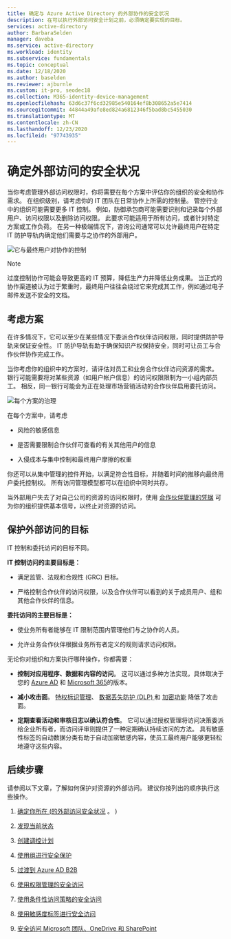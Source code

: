 ```yaml
---
title: 确定与 Azure Active Directory 的外部协作的安全状况
description: 在可以执行外部访问安全计划之前，必须确定要实现的目标。
services: active-directory
author: BarbaraSelden
manager: daveba
ms.service: active-directory
ms.workload: identity
ms.subservice: fundamentals
ms.topic: conceptual
ms.date: 12/18/2020
ms.author: baselden
ms.reviewer: ajburnle
ms.custom: it-pro, seodec18
ms.collection: M365-identity-device-management
ms.openlocfilehash: 63d6c37f6cd32985e540164ef8b308652a5e7414
ms.sourcegitcommit: 44844a49afe8ed824a6812346f5bad8bc5455030
ms.translationtype: MT
ms.contentlocale: zh-CN
ms.lasthandoff: 12/23/2020
ms.locfileid: "97743935"
---
```

# <a name="determine-your-security-posture-for-external-access"></a>确定外部访问的安全状况 

当你考虑管理外部访问权限时，你将需要在每个方案中评估你的组织的安全和协作需求。 在组织级别，请考虑你的 IT 团队在日常协作上所需的控制量。 管控行业中的组织可能需要更多 IT 控制。 例如，防御承包商可能需要识别和记录每个外部用户、访问权限以及删除访问权限。 此要求可能适用于所有访问，或者针对特定方案或工作负荷。 在另一种极端情况下，咨询公司通常可以允许最终用户在特定 IT 防护导轨内确定他们需要与之协作的外部用户。 

![它与最终用户对协作的控制](media/secure-external-access/1-overall-control.png)

> [!NOTE]
> 过度控制协作可能会导致更高的 IT 预算，降低生产力并降低业务成果。 当正式的协作渠道被认为过于繁重时，最终用户往往会绕过它来完成其工作，例如通过电子邮件发送不安全的文档。

## <a name="think-in-terms-of-scenarios"></a>考虑方案

在许多情况下，它可以至少在某些情况下委派合作伙伴访问权限，同时提供防护导轨来保证安全性。 IT 防护导轨有助于确保知识产权保持安全，同时可让员工与合作伙伴协作完成工作。

当你考虑你的组织中的方案时，请评估对员工和业务合作伙伴访问资源的需求。 银行可能需要将对某些资源（如用户帐户信息）的访问权限限制为一小组内部员工。 相反，同一银行可能会为正在处理市场营销活动的合作伙伴启用委托访问。

![每个方案的治理](media\secure-external-access\1-scenarios.png)

在每个方案中，请考虑 

* 风险的敏感信息

* 是否需要限制合作伙伴可查看的有关其他用户的信息

* 入侵成本与集中控制和最终用户摩擦的权重

 你还可以从集中管理的控件开始，以满足符合性目标，并随着时间的推移向最终用户委托控制权。 所有访问管理模型都可以在组织中同时共存。 

当外部用户失去了对自己公司的资源的访问权限时，使用 [合作伙伴管理的凭据](../external-identities/what-is-b2b.md) 可为你的组织提供基本信号，以终止对资源的访问。

## <a name="goals-of-securing-external-access"></a>保护外部访问的目标

IT 控制和委托访问的目标不同。

**IT 控制访问的主要目标是：**

* 满足监管、法规和合规性 (GRC) 目标。 

* 严格控制合作伙伴的访问权限，以及合作伙伴可以看到的关于成员用户、组和其他合作伙伴的信息。

**委托访问的主要目标是：**

* 使业务所有者能够在 IT 限制范围内管理他们与之协作的人员。

* 允许业务合作伙伴根据业务所有者定义的规则请求访问权限。

无论你对组织和方案执行哪种操作，你都需要： 

* **控制对应用程序、数据和内容的访问**。 这可以通过多种方法实现，具体取决于您的 [Azure AD](https://azure.microsoft.com/pricing/details/active-directory/) 和 [Microsoft 365](https://www.microsoft.com/microsoft-365/compare-microsoft-365-enterprise-plans)的版本。 

* **减小攻击面**。 [特权标识管理](../privileged-identity-management/pim-configure.md)、 [数据丢失防护 (DLP) ](https://docs.microsoft.com/exchange/security-and-compliance/data-loss-prevention/data-loss-prevention) 和 [加密功能](https://docs.microsoft.com/exchange/security-and-compliance/data-loss-prevention/data-loss-prevention) 降低了攻击面。

* **定期查看活动和审核日志以确认符合性**。 它可以通过授权管理将访问决策委派给企业所有者，而访问评审则提供了一种定期确认持续访问的方法。 具有敏感性标签的自动数据分类有助于自动加密敏感内容，使员工最终用户能够更轻松地遵守这些内容。

## <a name="next-steps"></a>后续步骤 

请参阅以下文章，了解如何保护对资源的外部访问。 建议你按列出的顺序执行这些操作。

1. [确定你所在 (的外部访问安全状况](1-secure-access-posture.md) 。 ) 

2. [发现当前状态](2-secure-access-current-state.md)

3. [创建调控计划](3-secure-access-plan.md)

4. [使用组进行安全保护](4-secure-access-groups.md)

5. [过渡到 Azure AD B2B](5-secure-access-b2b.md)

6. [使用权限管理的安全访问](6-secure-access-entitlement-managment.md)

7. [使用条件性访问策略的安全访问](7-secure-access-conditional-access.md)

8. [使用敏感度标签进行安全访问](8-secure-access-sensitivity-labels.md)

9. [安全访问 Microsoft 团队、OneDrive 和 SharePoint](9-secure-access-teams-sharepoint.md)
 

 
